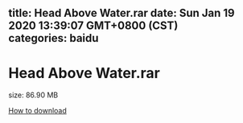 
title: Head Above Water.rar
date: Sun Jan 19 2020 13:39:07 GMT+0800 (CST)    
categories: baidu
---

# Head Above Water.rar
size: 86.90 MB
 
 

[How to download](https://bpcam.bemobtrk.com/go/2ceec3aa-1ca2-46d6-b9ff-aaa5c184517c?jno=1670)